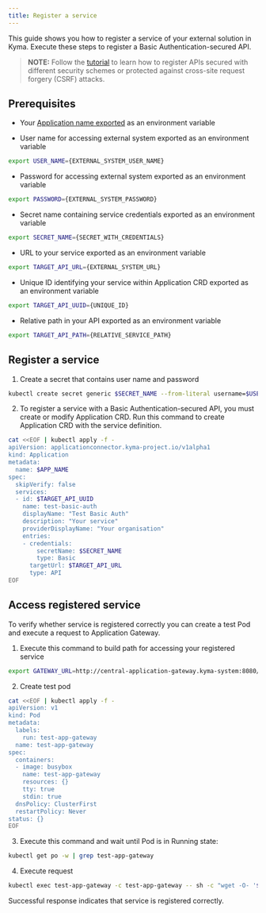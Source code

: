 ```yaml
---
title: Register a service
---
```

This guide shows you how to register a service of your external solution in Kyma. Execute these steps to register a Basic Authentication-secured API.   

>**NOTE:** Follow the [tutorial](ac-04-register-secured-api.md) to learn how to register APIs secured with different security schemes or protected against cross-site request forgery (CSRF) attacks.


## Prerequisites

- Your [Application name exported](ac-01-create-application.md#prerequisites) as an environment variable

- User name for accessing external system exported as an environment variable

```bash
export USER_NAME={EXTERNAL_SYSTEM_USER_NAME}
```

- Password for accessing external system exported as an environment variable

```bash
export PASSWORD={EXTERNAL_SYSTEM_PASSWORD}
```

- Secret name containing service credentials exported as an environment variable

```bash
export SECRET_NAME={SECRET_WITH_CREDENTIALS}
```

- URL to your service exported as an environment variable

```bash
export TARGET_API_URL={EXTERNAL_SYSTEM_URL}
```

- Unique ID identifying your service within Application CRD exported as an environment variable

```bash
export TARGET_API_UUID={UNIQUE_ID}
```

- Relative path in your API exported as an environment variable

```bash
export TARGET_API_PATH={RELATIVE_SERVICE_PATH}
```

## Register a service

1. Create a secret that contains user name and password

```bash
kubectl create secret generic $SECRET_NAME --from-literal username=$USER_NAME --from-literal password=$PASSWORD -n kyma-integration
```

2. To register a service  with a Basic Authentication-secured API, you must create or modify Application CRD. Run this command to create Application CRD with the service definition.

```bash
cat <<EOF | kubectl apply -f -
apiVersion: applicationconnector.kyma-project.io/v1alpha1
kind: Application
metadata:
  name: $APP_NAME
spec:
  skipVerify: false
  services:
  - id: $TARGET_API_UUID
    name: test-basic-auth
    displayName: "Test Basic Auth"
    description: "Your service"
    providerDisplayName: "Your organisation"
    entries:
    - credentials:
        secretName: $SECRET_NAME
        type: Basic
      targetUrl: $TARGET_API_URL
      type: API
EOF
```

## Access registered service 

To verify whether service is registered correctly you can create a test Pod and execute a request to Application Gateway.   

1. Execute this command to build path for accessing your registered service

```bash
export GATEWAY_URL=http://central-application-gateway.kyma-system:8080/$APP_NAME/test-basic-auth/$TARGET_API_PATH
```

2. Create test pod 

```bash
cat <<EOF | kubectl apply -f -
apiVersion: v1
kind: Pod
metadata:
  labels:
    run: test-app-gateway
  name: test-app-gateway
spec:
  containers:
  - image: busybox
    name: test-app-gateway
    resources: {}
    tty: true
    stdin: true
  dnsPolicy: ClusterFirst
  restartPolicy: Never
status: {}
EOF
```

3. Execute this command and wait until Pod is in Running state:

```bash
kubectl get po -w | grep test-app-gateway
```

4. Execute request

```bash
kubectl exec test-app-gateway -c test-app-gateway -- sh -c "wget -O- '$GATEWAY_URL'"
```

   Successful response indicates that service is registered correctly.